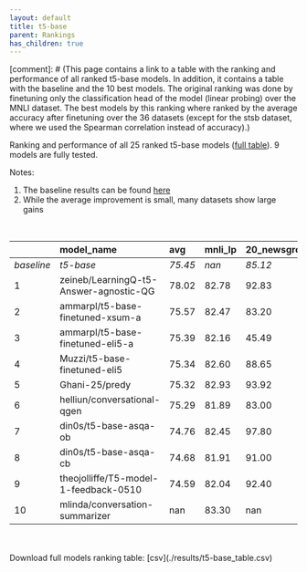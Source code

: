 ```yaml
---
layout: default
title: t5-base
parent: Rankings
has_children: true
---
```

[comment]: # (This page contains a link to a table with the ranking and performance of all ranked t5-base models. In addition, it contains a table with the baseline and the 10 best models. The original ranking was done by finetuning only the classification head of the model (linear probing) over the MNLI dataset.  The best models  by this ranking where ranked by the average accuracy after finetuning over the 36 datasets (except for the stsb dataset, where we used the Spearman correlation instead of accuracy).)

Ranking and performance of all 25 ranked t5-base models ([full table](./results/t5-base_table.csv)).  9 models are fully tested.

Notes:
1. The baseline results can be found [here](t5-base_pretrain_scores_table)
1. While the average improvement is small, many datasets show large gains
<br>


|            | model_name                             | avg     | mnli_lp   | 20_newsgroup   | ag_news   | amazon_reviews_multi   | anli    | boolq   | cb      | cola    | copa    | dbpedia   | esnli   | financial_phrasebank   | imdb    | isear   | mnli    | mrpc    | multirc   | poem_sentiment   | qnli    | qqp     | rotten_tomatoes   | rte     | sst2    | sst_5bins   | stsb    | trec_coarse   | trec_fine   | tweet_ev_emoji   | tweet_ev_emotion   | tweet_ev_hate   | tweet_ev_irony   | tweet_ev_offensive   | tweet_ev_sentiment   | wic     | wnli    | wsc     | yahoo_answers   |
|:-----------|:---------------------------------------|:--------|:----------|:---------------|:----------|:-----------------------|:--------|:--------|:--------|:--------|:--------|:----------|:--------|:-----------------------|:--------|:--------|:--------|:--------|:----------|:-----------------|:--------|:--------|:------------------|:--------|:--------|:------------|:--------|:--------------|:------------|:-----------------|:-------------------|:----------------|:-----------------|:---------------------|:---------------------|:--------|:--------|:--------|:----------------|
| *baseline* | *t5-base*                              | *75.45* | *nan*     | *85.12*        | *89.42*   | *66.54*                | *47.05* | *76.66* | *75.54* | *81.91* | *49.65* | *76.41*   | *89.72* | *85.30*                | *92.33* | *71.28* | *83.80* | *85.66* | *60.28*   | *74.42*          | *90.38* | *88.94* | *88.61*           | *73.68* | *93.84* | *55.55*     | *85.31* | *97.21*       | *92.33*     | *44.88*          | *79.51*            | *52.74*         | *73.74*          | *84.03*              | *70.21*              | *67.19* | *55.35* | *60.00* | *71.59*         |
| 1          | zeineb/LearningQ-t5-Answer-agnostic-QG | 78.02   | 82.78     | 92.83          | 72.03     | 92.46                  | 48.28   | 85.71   | 59.01   | 87.01   | 68.65   | 86.54     | 90.55   | 74.01                  | 66.64   | 76.07   | 86.68   | 90.81   | 58.65     | 93.69            | 92.46   | 87.88   | 74.49             | 74.01   | 86.68   | 85.00       | 77.95   | 55.48         | 89.12       | 90.55            | 81.49              | 51.48           | 74.49            | 85.00                | 70.42                | 89.60   | 54.93   | 72.49   | 85.53           |
| 2          | ammarpl/t5-base-finetuned-xsum-a       | 75.57   | 82.47     | 83.20          | 92.70     | 66.54                  | 48.59   | 60.15   | 88.60   | 82.84   | 71.73   | 66.54     | 90.25   | 83.20                  | 92.44   | 88.84   | 54.85   | 87.01   | 77.63     | 71.19            | 92.44   | 90.70   | 56.34             | 76.53   | 93.23   | 55.20       | 78.10   | 52.19         | 82.55       | 39.04            | 82.55              | 52.19           | 77.17            | 81.51                | 71.19                | 85.48   | 56.34   | 98.40   | 93.23           |
| 3          | ammarpl/t5-base-finetuned-eli5-a       | 75.39   | 82.16     | 45.49          | 91.60     | 48.44                  | 48.44   | 58.50   | 50.96   | 87.50   | 89.33   | 66.44     | 90.54   | 85.30                  | 92.42   | 98.20   | 86.93   | 90.47   | 70.66     | 86.93            | 92.42   | 90.47   | 75.81             | 75.81   | 90.54   | 56.34       | 87.50   | 70.06         | 84.77       | 45.49            | 72.70              | 54.34           | 76.79            | 84.77                | 70.06                | 72.37   | 56.34   | 84.69   | 84.62           |
| 4          | Muzzi/t5-base-finetuned-eli5           | 75.34   | 82.60     | 88.65          | 92.80     | 84.88                  | 49.28   | 69.91   | 64.42   | 81.69   | 71.77   | 92.80     | 49.28   | 70.43                  | 85.10   | 98.00   | 92.77   | 86.76   | 70.40     | 66.76            | 74.73   | 90.76   | 44.00             | 56.34   | 54.21   | 81.49       | 61.08   | 93.92         | 54.57       | 86.71            | 92.77              | 74.73           | 56.34            | 90.52                | 49.28                | 77.00   | 90.52   | 85.75   | 81.73           |
| 5          | Ghani-25/predy                         | 75.32   | 82.93     | 93.92          | 91.20     | 66.60                  | 50.03   | 60.83   | 66.77   | 81.11   | 89.30   | 53.67     | 90.32   | 82.80                  | 56.34   | 92.71   | 86.71   | 87.25   | 72.10     | 92.75            | 92.75   | 90.36   | 90.32             | 74.73   | 93.92   | 50.03       | 77.83   | 70.30         | 52.63       | 45.56            | 81.28              | 52.63           | 76.02            | 85.58                | 70.30                | 71.93   | 56.34   | 76.20   | 88.46           |
| 6          | helliun/conversational-qgen            | 75.29   | 81.89     | 83.00          | 97.60     | 48.19                  | 48.19   | 69.44   | 89.20   | 87.50   | 72.10   | 94.04     | 90.83   | 83.00                  | 70.12   | 88.09   | 86.58   | 76.27   | 76.10     | 74.87            | 92.60   | 82.14   | 86.58             | 77.98   | 90.83   | 92.60       | 58.81   | 52.46         | 45.70       | 45.70            | 81.21              | 52.46           | 74.87            | 83.60                | 70.12                | 85.74   | 54.93   | 91.80   | 55.25           |
| 7          | din0s/t5-base-asqa-ob                  | 74.76   | 82.45     | 97.80          | 71.07     | 45.66                  | 49.03   | 48.00   | 61.12   | 81.30   | 67.71   | 92.60     | 49.03   | 52.22                  | 55.66   | 76.37   | 56.34   | 87.25   | 57.69     | 88.65            | 90.45   | 90.52   | 93.12             | 49.03   | 83.30   | 66.98       | 78.65   | 92.37         | 83.65       | 76.02            | 84.42              | 71.24           | 86.56            | 92.51                | 77.26                | 89.20   | 90.45   | 72.10   | 86.17           |
| 8          | din0s/t5-base-asqa-cb                  | 74.68   | 81.91     | 91.00          | 71.51     | 86.40                  | 47.72   | 80.36   | 42.00   | 81.21   | 61.61   | 86.09     | 47.72   | 46.48                  | 88.37   | 72.23   | 77.98   | 89.71   | 70.38     | 92.70            | 54.93   | 90.74   | 54.30             | 90.66   | 66.18   | 93.69       | 79.72   | 88.46         | 97.60       | 81.98            | 51.72              | 85.23           | 70.46            | 87.01                | 92.81                | 54.81   | 47.72   | 88.90   | 77.97           |
| 9          | theojolliffe/T5-model-1-feedback-0510  | 74.59   | 82.04     | 92.40          | 72.49     | 84.40                  | 49.59   | 89.29   | 52.00   | 81.50   | 57.49   | 86.40     | 49.59   | 45.30                  | 89.21   | 72.03   | 92.77   | 85.05   | 65.52     | 92.69            | 78.34   | 90.97   | 55.70             | 54.93   | 67.44   | 93.35       | 79.14   | 85.58         | 97.80       | 80.51            | 53.50              | 78.06           | 85.12            | 69.53                | 86.59                | 55.77   | 49.59   | 89.23   | 76.23           |
| 10         | mlinda/conversation-summarizer         | nan     | 83.30     | nan            | nan       | nan                    | nan     | nan     | nan     | nan     | nan     | nan       | nan     | nan                    | nan     | nan     | nan     | nan     | nan       | nan              | nan     | nan     | nan               | nan     | nan     | nan         | nan     | nan           | nan         | nan              | nan                | nan             | nan              | nan                  | nan                  | nan     | nan     | nan     | nan             |


<br>
<br>
Download full models ranking table: [csv](./results/t5-base_table.csv)